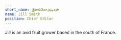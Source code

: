 ```yaml
---
short_name: இளங்கோஅடிகள் 
name: Jill Smith
position: Chief Editor
---
```

Jill is an avid fruit grower based in the south of France.